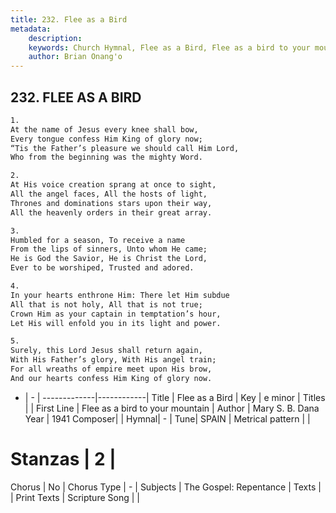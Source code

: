 ```yaml
---
title: 232. Flee as a Bird
metadata:
    description: 
    keywords: Church Hymnal, Flee as a Bird, Flee as a bird to your mountain, 
    author: Brian Onang'o
---
```



## 232. FLEE AS A BIRD

```txt
1.
At the name of Jesus every knee shall bow,
Every tongue confess Him King of glory now;
“Tis the Father’s pleasure we should call Him Lord,
Who from the beginning was the mighty Word.

2.
At His voice creation sprang at once to sight,
All the angel faces, All the hosts of light,
Thrones and dominations stars upon their way,
All the heavenly orders in their great array.

3.
Humbled for a season, To receive a name
From the lips of sinners, Unto whom He came;
He is God the Savior, He is Christ the Lord,
Ever to be worshiped, Trusted and adored.

4.
In your hearts enthrone Him: There let Him subdue
All that is not holy, All that is not true;
Crown Him as your captain in temptation’s hour,
Let His will enfold you in its light and power.

5.
Surely, this Lord Jesus shall return again,
With His Father’s glory, With His angel train;
For all wreaths of empire meet upon His brow,
And our hearts confess Him King of glory now.
```

- |   -  |
-------------|------------|
Title | Flee as a Bird |
Key | e minor |
Titles |  |
First Line | Flee as a bird to your mountain |
Author | Mary S. B. Dana 
Year | 1941
Composer|  |
Hymnal|  - |
Tune| SPAIN |
Metrical pattern | |
# Stanzas | 2 |
Chorus | No |
Chorus Type | - |
Subjects | The Gospel: Repentance |
Texts |  |
Print Texts | 
Scripture Song |  |
  
